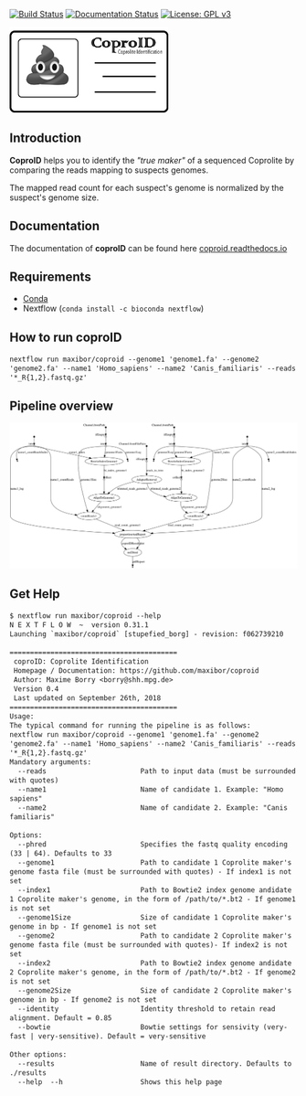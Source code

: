 [![Build Status](https://travis-ci.org/maxibor/coproID.svg?branch=master)](https://travis-ci.org/maxibor/coproID)   [![Documentation Status](https://readthedocs.org/projects/coproid/badge/?version=latest)](https://coproid.readthedocs.io/en/latest/?badge=latest) [![License: GPL v3](https://img.shields.io/badge/License-GPL%20v3-blue.svg)](https://www.gnu.org/licenses/gpl-3.0)

<img src="img/logo.png" height="150">  

## Introduction
**CoproID** helps you to identify the *"true maker"* of a sequenced Coprolite by comparing the reads mapping to suspects genomes.

The mapped read count for each suspect's genome is normalized by the suspect's genome size.  


## Documentation

The documentation of **coproID** can be found here [coproid.readthedocs.io](https://coproid.readthedocs.io)

## Requirements
- [Conda](https://conda.io/miniconda.html)
- Nextflow (`conda install -c bioconda nextflow`)

## How to run coproID

```
nextflow run maxibor/coproid --genome1 'genome1.fa' --genome2 'genome2.fa' --name1 'Homo_sapiens' --name2 'Canis_familiaris' --reads '*_R{1,2}.fastq.gz'
```

## Pipeline overview

![](img/dag.png)

## Get Help

```
$ nextflow run maxibor/coproid --help
N E X T F L O W  ~  version 0.31.1
Launching `maxibor/coproid` [stupefied_borg] - revision: f062739210

=========================================
 coproID: Coprolite Identification
 Homepage / Documentation: https://github.com/maxibor/coproid
 Author: Maxime Borry <borry@shh.mpg.de>
 Version 0.4
 Last updated on September 26th, 2018
=========================================
Usage:
The typical command for running the pipeline is as follows:
nextflow run maxibor/coproid --genome1 'genome1.fa' --genome2 'genome2.fa' --name1 'Homo_sapiens' --name2 'Canis_familiaris' --reads '*_R{1,2}.fastq.gz'
Mandatory arguments:
  --reads                       Path to input data (must be surrounded with quotes)
  --name1                       Name of candidate 1. Example: "Homo sapiens"
  --name2                       Name of candidate 2. Example: "Canis familiaris"

Options:
  --phred                       Specifies the fastq quality encoding (33 | 64). Defaults to 33
  --genome1                     Path to candidate 1 Coprolite maker's genome fasta file (must be surrounded with quotes) - If index1 is not set
  --index1                      Path to Bowtie2 index genome andidate 1 Coprolite maker's genome, in the form of /path/to/*.bt2 - If genome1 is not set
  --genome1Size                 Size of candidate 1 Coprolite maker's genome in bp - If genome1 is not set
  --genome2                     Path to candidate 2 Coprolite maker's genome fasta file (must be surrounded with quotes)- If index2 is not set
  --index2                      Path to Bowtie2 index genome andidate 2 Coprolite maker's genome, in the form of /path/to/*.bt2 - If genome2 is not set
  --genome2Size                 Size of candidate 2 Coprolite maker's genome in bp - If genome2 is not set
  --identity                    Identity threshold to retain read alignment. Default = 0.85
  --bowtie                      Bowtie settings for sensivity (very-fast | very-sensitive). Default = very-sensitive

Other options:
  --results                     Name of result directory. Defaults to ./results
  --help  --h                   Shows this help page
```
